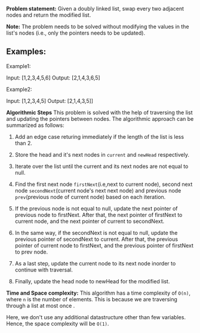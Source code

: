 **Problem statement:**
Given a doubly linked list, swap every two adjacent nodes and return the modified list. 

**Note:** The problem needs to be solved without modifying the values in the list's nodes (i.e., only the pointers needs to be updated).

## Examples:
Example1:

Input: [1,2,3,4,5,6]
Output: [2,1,4,3,6,5]

Example2:

Input: [1,2,3,4,5]
Output: [2,1,4,3,5]]

**Algorithmic Steps**
This problem is solved with the help of traversing the list and updating the pointers between nodes. The algorithmic approach can be summarized as follows: 

1. Add an edge case returing immediately if the length of the list is less than 2.

2. Store the head and it's next nodes in `current` and `newHead` respectively.

3. Iterate over the list until the current and its next nodes are not equal to null.

4. Find the first next node `firstNext`(i.e,next to current node), second next node `secondNext`(current node's next next node) and previous node `prev`(previous node of current node) based on each iteration.
   
5. If the previous node is not equal to null, update the next pointer of previous node to firstNext. After that, the next pointer of firstNext to current node, and the next pointer of current to secondNext.

6. In the same way, if the secondNext is not equal to null, update the previous pointer of secondNext to current. After that, the previous pointer of current node to firstNext, and the previous pointer of firstNext to prev node.

7. As a last step, update the current node to its next node inorder to continue with traversal.

8. Finally, update the head node to newHead for the modified list.

**Time and Space complexity:**
This algorithm has a time complexity of `O(n)`, where `n` is the number of elements. This is because we are traversing through a list at most once . 

Here, we don't use any additional datastructure other than few variables. Hence, the space complexity will be `O(1)`.
